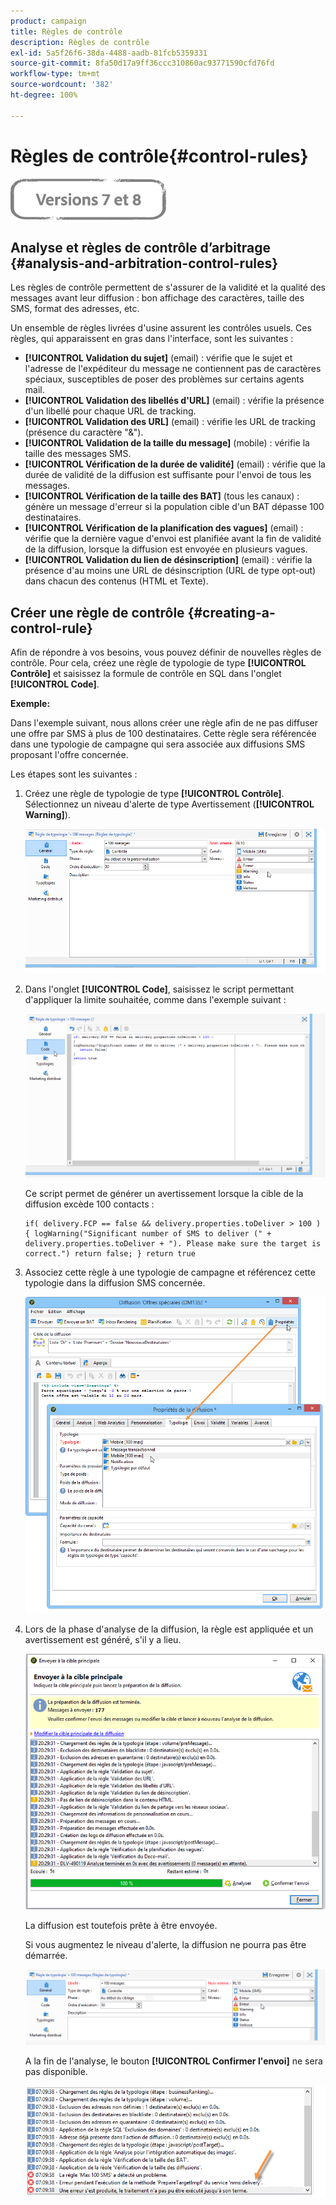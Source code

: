 ```yaml
---
product: campaign
title: Règles de contrôle
description: Règles de contrôle
exl-id: 5a5f26f6-38da-4488-aadb-81fcb5359331
source-git-commit: 8fa50d17a9ff36ccc310860ac93771590cfd76fd
workflow-type: tm+mt
source-wordcount: '382'
ht-degree: 100%

---
```


# Règles de contrôle{#control-rules}

![](../../assets/common.svg)

## Analyse et règles de contrôle d’arbitrage {#analysis-and-arbitration-control-rules}

Les règles de contrôle permettent de s&#39;assurer de la validité et la qualité des messages avant leur diffusion : bon affichage des caractères, taille des SMS, format des adresses, etc.

Un ensemble de règles livrées d&#39;usine assurent les contrôles usuels. Ces règles, qui apparaissent en gras dans l&#39;interface, sont les suivantes :

* **[!UICONTROL Validation du sujet]** (email) : vérifie que le sujet et l&#39;adresse de l&#39;expéditeur du message ne contiennent pas de caractères spéciaux, susceptibles de poser des problèmes sur certains agents mail.
* **[!UICONTROL Validation des libellés d&#39;URL]** (email) : vérifie la présence d&#39;un libellé pour chaque URL de tracking.
* **[!UICONTROL Validation des URL]** (email) : vérifie les URL de tracking (présence du caractère &quot;&amp;&quot;).
* **[!UICONTROL Validation de la taille du message]** (mobile) : vérifie la taille des messages SMS.
* **[!UICONTROL Vérification de la durée de validité]** (email) : vérifie que la durée de validité de la diffusion est suffisante pour l&#39;envoi de tous les messages.
* **[!UICONTROL Vérification de la taille des BAT]** (tous les canaux) : génère un message d&#39;erreur si la population cible d&#39;un BAT dépasse 100 destinataires.
* **[!UICONTROL Vérification de la planification des vagues]** (email) : vérifie que la dernière vague d&#39;envoi est planifiée avant la fin de validité de la diffusion, lorsque la diffusion est envoyée en plusieurs vagues.
* **[!UICONTROL Validation du lien de désinscription]** (email) : vérifie la présence d&#39;au moins une URL de désinscription (URL de type opt-out) dans chacun des contenus (HTML et Texte).

## Créer une règle de contrôle {#creating-a-control-rule}

Afin de répondre à vos besoins, vous pouvez définir de nouvelles règles de contrôle. Pour cela, créez une règle de typologie de type **[!UICONTROL Contrôle]** et saisissez la formule de contrôle en SQL dans l&#39;onglet **[!UICONTROL Code]**.

**Exemple:**

Dans l&#39;exemple suivant, nous allons créer une règle afin de ne pas diffuser une offre par SMS à plus de 100 destinataires. Cette règle sera référencée dans une typologie de campagne qui sera associée aux diffusions SMS proposant l&#39;offre concernée.

Les étapes sont les suivantes :

1. Créez une règle de typologie de type **[!UICONTROL Contrôle]**. Sélectionnez un niveau d&#39;alerte de type Avertissement (**[!UICONTROL Warning]**).

   ![](assets/campaign_opt_create_control_01.png)

1. Dans l&#39;onglet **[!UICONTROL Code]**, saisissez le script permettant d&#39;appliquer la limite souhaitée, comme dans l&#39;exemple suivant :

   ![](assets/campaign_opt_create_control_02.png)

   Ce script permet de générer un avertissement lorsque la cible de la diffusion excède 100 contacts :

   ```
   if( delivery.FCP == false && delivery.properties.toDeliver > 100 ) { logWarning("Significant number of SMS to deliver (" + delivery.properties.toDeliver + "). Please make sure the target is correct.") return false; } return true
   ```

1. Associez cette règle à une typologie de campagne et référencez cette typologie dans la diffusion SMS concernée.

   ![](assets/campaign_opt_create_control_03.png)

1. Lors de la phase d&#39;analyse de la diffusion, la règle est appliquée et un avertissement est généré, s&#39;il y a lieu.

   ![](assets/campaign_opt_create_control_04.png)

   La diffusion est toutefois prête à être envoyée.

   Si vous augmentez le niveau d&#39;alerte, la diffusion ne pourra pas être démarrée.

   ![](assets/campaign_opt_create_control_05.png)

   A la fin de l&#39;analyse, le bouton **[!UICONTROL Confirmer l&#39;envoi]** ne sera pas disponible.

   ![](assets/campaign_opt_create_control_06.png)
